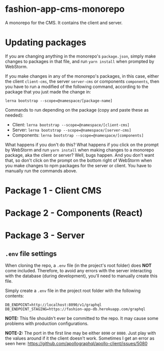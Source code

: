 # fashion-app-cms-monorepo
A monorepo for the CMS. It contains the client and server.

# Updating packages
If you are changing anything in the monorepo's `package.json`, simply make 
changes to packages in that file, and run `yarn install` when prompted by 
WebStorm.

If you make changes in any of the monorepo's packages, in this case, either 
the client `client-cms`, the server `server-cms` or components `components`, 
then you have to run a modified of the following command, according to the 
package that you just made the change in:

`lerna bootstrap --scope=@namespace/[package-name]`

Commands to run depending on the package (copy and paste these as needed):
* Client: `lerna bootstrap --scope=@namespace/[client-cms]`
* Server: `lerna bootstrap --scope=@namespace/[server-cms]`
* Components: `lerna bootstrap --scope=@namespace/[components]`

What happens if you don't do this? What happens if you click on the prompt 
by WebStorm and run `yarn install` when making changes to a monorepo package,
aka the client or server? Well, bugs happen. And you don't want that, so 
don't click on the prompt on the bottom right of WebStorm when you make 
changes to npm packages for the server or client. You have to manually run 
the commands above. 

# Package 1 - Client CMS
# Package 2 - Components (React)
# Package 3 - Server
## `.env` file settings
When cloning the repo, a `.env` file (in the project's root folder) does 
**NOT** come included. Therefore, to avoid any errors with the server 
interacting with the database (during development), you'll need to manually 
create this file.

Simply create a `.env` file in the project root folder with the following 
contents:
````
DB_ENDPOINT=http://localhost:8090/v1/graphql
DB_ENDPOINT_STAGING=https://fashion-app-db.herokuapp.com/graphql
````

**NOTE:** This file shouldn't ever be committed to the repo. It may cause 
some problems with production configurations.

**NOTE-2:** The port in the first line may be either `8090` or `8080`. Just 
play with the values around if it the client doesn't work. Sometimes I get 
an error as seen here: https://github.com/apollographql/apollo-client/issues/5080

